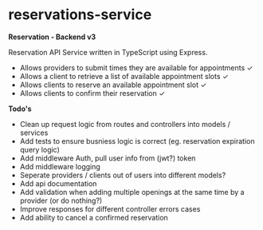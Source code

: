 # reservations-service
**Reservation - Backend v3**


Reservation API Service written in TypeScript using Express. 

- Allows providers to submit times they are available for appointments ✓
- Allows a client to retrieve a list of available appointment slots ✓
- Allows clients to reserve an available appointment slot ✓
- Allows clients to confirm their reservation ✓

**Todo's**

- Clean up request logic from routes and controllers into models / services
- Add tests to ensure busniess logic is correct (eg. reservation expiration query logic)
- Add middleware Auth, pull user info from (jwt?) token
- Add middleware logging
- Seperate providers / clients out of users into different models?
- Add api documentation
- Add validation when adding multiple openings at the same time by a provider (or do nothing?)
- Improve responses for different controller errors cases
- Add ability to cancel a confirmed reservation
